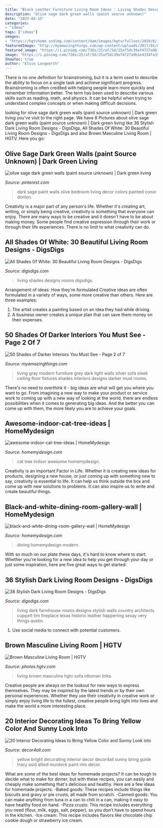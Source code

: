 ```yaml
---
title: "Black Leather Furniture Living Room Ideas : Living Shades Designs Rooms Digsdigs"
description: "Olive sage dark green walls (paint source unknown)"
date: "2023-04-15"
categories:
- "ideas"
tags: ["ideas"]
images:
- "https://hgtvhome.sndimg.com/content/dam/images/hgtv/fullset/2010/6/11/0/Original_Taylor-King-double-frame-living-room_s3x4.jpg.rend.hgtvcom.966.1288.suffix/1400951107150.jpeg"
featuredImage: "http://myamazingthings.com/wp-content/uploads/2017/01/dark-grey-living-room-furniture-74-stylish-mod.jpg"
featured_image: "https://i.pinimg.com/736x/25/af/5d/25af5dc39af4727a9b1e4334fa19f6cd--dark-green-walls-dark-walls.jpg"
image: "https://i.pinimg.com/736x/25/af/5d/25af5dc39af4727a9b1e4334fa19f6cd--dark-green-walls-dark-walls.jpg"
ShowToc: true
author: "Elsie Langworth"
---
```



There is no one definition for brainstroming, but it is a term used to describe the ability to focus on a single task and achieve significant progress. Brainstroming is often credited with helping people learn more quickly and remember information better. The term has been used to describe various skills such as reading, math, and physics. It can be helpful when trying to understand complex concepts or when making difficult decisions.

	

		
looking for olive sage dark green walls (paint source unknown) | Dark green living you've visit to the right page. We have 8 Pictures about olive sage dark green walls (paint source unknown) | Dark green living like 36 Stylish Dark Living Room Designs - DigsDigs, All Shades Of White: 30 Beautiful Living Room Designs - DigsDigs and also Brown Masculine Living Room | HGTV. Here you go:
		
    
## Olive Sage Dark Green Walls (paint Source Unknown) | Dark Green Living

<img loading=lazy src="https://i.pinimg.com/736x/25/af/5d/25af5dc39af4727a9b1e4334fa19f6cd--dark-green-walls-dark-walls.jpg" onerror="this.onerror=null;this.src='https://tse3.mm.bing.net/th?id=OIP.-85-tlYXHZr5OG-9stoMKwDHEs&amp;pid=15.1';" alt="olive sage dark green walls (paint source unknown) | Dark green living">

_Source: pinterest.com_

>dark sage paint walls olive bedroom living decor colors painted conor donlon. 

	

Creativity is a major part of any person's life. Whether it's creating art, writing, or simply being creative, creativity is something that everyone can enjoy. There are many ways to be creative and it doesn't have to be about making money. Some people find creative expression through their work or through their life experiences. There is no limit to what creativity can do.

    
## All Shades Of White: 30 Beautiful Living Room Designs - DigsDigs

<img loading=lazy src="https://www.digsdigs.com/photos/beautiful-all-white-living-rooms-11.jpg" onerror="this.onerror=null;this.src='https://tse2.mm.bing.net/th?id=OIP.DNPSjdqGpAx6Hl_mnceUhAHaLG&amp;pid=15.1';" alt="All Shades Of White: 30 Beautiful Living Room Designs - DigsDigs">

_Source: digsdigs.com_

>living shades designs rooms digsdigs. 

	

Arrangement of ideas: How they're formulated
Creative ideas are often formulated in a variety of ways, some more creative than others. Here are three examples:
1. The artist creates a painting based on an idea they had while driving.
2. A business owner creates a unique plan that can save them money on their expenses.

    
## 50 Shades Of Darker Interiors You Must See - Page 2 Of 7

<img loading=lazy src="http://myamazingthings.com/wp-content/uploads/2017/01/dark-grey-living-room-furniture-74-stylish-mod.jpg" onerror="this.onerror=null;this.src='https://tse1.mm.bing.net/th?id=OIP.vgxtJEpIUbti4MLnO0BnqgHaE7&amp;pid=15.1';" alt="50 Shades of Darker Interiors You Must See - Page 2 of 7">

_Source: myamazingthings.com_

>living gray modern furniture grey dark light walls silver sofa sleek ceiling floor fixtures shades interiors designs darker must rooms. 

	

There's no need to overthink it - big ideas are what will get you where you want to go. From imagining a new way to make your product or service work to coming up with a new way of looking at the world, there are endless possibilities when it comes to generating big ideas. And the better you can come up with them, the more likely you are to achieve your goals.

    
## Awesome-indoor-cat-tree-ideas | HomeMydesign

<img loading=lazy src="https://homemydesign.com/wp-content/uploads/2019/01/awesome-indoor-cat-tree-ideas.jpg" onerror="this.onerror=null;this.src='https://tse2.mm.bing.net/th?id=OIP.7yWoCQUb6dfcIHmiXz3wQAHaLH&amp;pid=15.1';" alt="awesome-indoor-cat-tree-ideas | HomeMydesign">

_Source: homemydesign.com_

>cat tree indoor awesome homemydesign. 

	

Creativity is an important Factor in Life. Whether it is creating new ideas for products, designing a new house, or just coming up with something new to say, creativity is essential to life. It can help us think outside the box and come up with new solutions to problems. It can also inspire us to write and create beautiful things.

    
## Black-and-white-dining-room-gallery-wall | HomeMydesign

<img loading=lazy src="https://homemydesign.com/wp-content/uploads/2016/11/black-and-white-dining-room-gallery-wall.jpg" onerror="this.onerror=null;this.src='https://tse1.mm.bing.net/th?id=OIP.H5k7CjnhWcUqEATMp55QGwHaLI&amp;pid=15.1';" alt="black-and-white-dining-room-gallery-wall | HomeMydesign">

_Source: homemydesign.com_

>dining homemydesign modern. 

	

With so much on our plate these days, it's hard to know where to start. Whether you're looking for a new idea to help you get through your day or just some inspiration, here are five great ways to get started: 

    
## 36 Stylish Dark Living Room Designs - DigsDigs

<img loading=lazy src="http://www.digsdigs.com/photos/stylish-dark-living-room-designs-19.jpg" onerror="this.onerror=null;this.src='https://tse2.mm.bing.net/th?id=OIP.tvknlHcxxRxIJRwdqCDT9wHaLH&amp;pid=15.1';" alt="36 Stylish Dark Living Room Designs - DigsDigs">

_Source: digsdigs.com_

>living dark farmhouse rooms designs stylish walls country architects cuppett tim fireplace texas historic leather happening sexay very things austin. 

	

1. Use social media to connect with potential customers.

    
## Brown Masculine Living Room | HGTV

<img loading=lazy src="https://hgtvhome.sndimg.com/content/dam/images/hgtv/fullset/2010/6/11/0/Original_Taylor-King-double-frame-living-room_s3x4.jpg.rend.hgtvcom.966.1288.suffix/1400951107150.jpeg" onerror="this.onerror=null;this.src='https://tse3.mm.bing.net/th?id=OIP._ehduC3Snh5dSKQfTlQmEAHaJ4&amp;pid=15.1';" alt="Brown Masculine Living Room | HGTV">

_Source: photos.hgtv.com_

>living brown masculine hgtv sofa ottoman links. 

	

Creative people are always on the lookout for new ways to express themselves. They may be inspired by the latest trends or by their own personal experiences. Whether they use their creativity in creative work or simply enjoy living life to the fullest, creative people bring light into lives and make the world a more interesting place.

    
## 20 Interior Decorating Ideas To Bring Yellow Color And Sunny Look Into

<img loading=lazy src="http://www.decor4all.com/wp-content/uploads/2014/04/interior-decorating-ideas-yellow-color-paint-home-accessories-16.jpg" onerror="this.onerror=null;this.src='https://tse4.mm.bing.net/th?id=OIP.RE7rQmo7NT5nzWtA1V5qbgAAAA&amp;pid=15.1';" alt="20 Interior Decorating Ideas to Bring Yellow Color and Sunny Look into">

_Source: decor4all.com_

>yellow bright decorating interior decor decor4all sunny bring guide tracy asid allied murdock paint into décor. 

	

What are some of the best ideas for homemade projects?
It can be tough to decide what to make for dinner, but with these recipes, you can easily and cheaply make something that's delicious and healthy. Here are a few ideas for homemade projects: 
-Baked goods: These recipes include things like biscuits and gravy or pie crusts, all made from scratch.
-Canned goods: You can make anything from tuna in a can to chili in a can, making it easy to have healthy food on hand.
-Pizza crusts: This recipe includes everything you need (flour, milk, eggs, salt, pepper), so you don't have to spend hours in the kitchen.
-Ice cream: This recipe includes flavors like chocolate chip cookie dough or strawberry ice cream.

